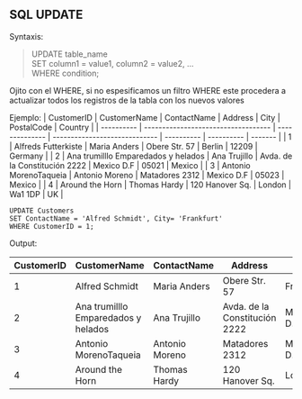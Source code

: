 ## SQL UPDATE

Syntaxis:

> UPDATE table_name  
> SET column1 = value1, column2 = value2, ...  
> WHERE condition;

Ojito con el WHERE, si no espesificamos un filtro WHERE este procedera a actualizar todos los registros de la tabla con los nuevos valores

Ejemplo:
| CustomerID | CustomerName | ContactName | Address | City | PostalCode | Country |
| ---------- | ----------------------------------- | -------------- | ----------------------------- | ---------- | ---------- | ------- |
| 1 | Alfreds Futterkiste | Maria Anders | Obere Str. 57 | Berlin | 12209 | Germany |
| 2 | Ana trumilllo Emparedados y helados | Ana Trujillo | Avda. de la Constitución 2222 | Mexico D.F | 05021 | Mexico |
| 3 | Antonio MorenoTaqueia | Antonio Moreno | Matadores 2312 | Mexico D.F | 05023 | Mexico |
| 4 | Around the Horn | Thomas Hardy | 120 Hanover Sq. | London | Wa1 1DP | UK |

```
UPDATE Customers
SET ContactName = 'Alfred Schmidt', City= 'Frankfurt'
WHERE CustomerID = 1;
```

Output:

| CustomerID | CustomerName                        | ContactName    | Address                       | City       | PostalCode | Country |
| ---------- | ----------------------------------- | -------------- | ----------------------------- | ---------- | ---------- | ------- |
| 1          | Alfred Schmidt                      | Maria Anders   | Obere Str. 57                 | Frankfurt  | 12209      | Germany |
| 2          | Ana trumilllo Emparedados y helados | Ana Trujillo   | Avda. de la Constitución 2222 | Mexico D.F | 05021      | Mexico  |
| 3          | Antonio MorenoTaqueia               | Antonio Moreno | Matadores 2312                | Mexico D.F | 05023      | Mexico  |
| 4          | Around the Horn                     | Thomas Hardy   | 120 Hanover Sq.               | London     | Wa1 1DP    | UK      |
